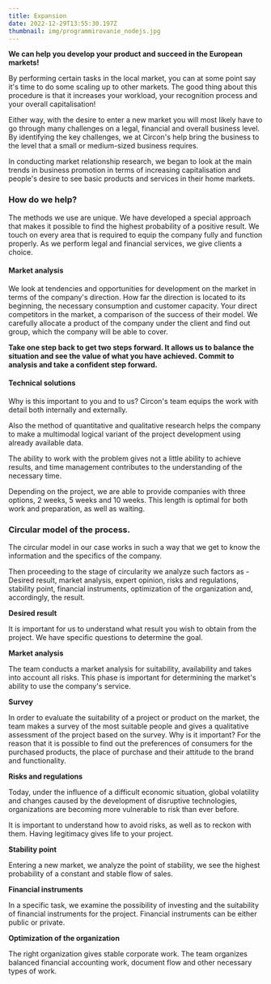 ```yaml
---
title: Expansion
date: 2022-12-29T13:55:30.197Z
thumbnail: img/programmirovanie_nodejs.jpg
---
```

**We can help you develop your product and succeed in the European markets!**



By performing certain tasks in the local market, you can at some point say it's time to do some scaling up to other markets. The good thing about this procedure is that it increases your workload, your recognition process and your overall capitalisation! 



Either way, with the desire to enter a new market you will most likely have to go through many challenges on a legal, financial and overall business level. By identifying the key challenges, we at Circon's help bring the business to the level that a small or medium-sized business requires. 



In conducting market relationship research, we began to look at the main trends in business promotion in terms of increasing capitalisation and people's desire to see basic products and services in their home markets. 



### How do we help? 



The methods we use are unique. We have developed a special approach that makes it possible to find the highest probability of a positive result. We touch on every area that is required to equip the company fully and function properly. As we perform legal and financial services, we give clients a choice. 



#### Market analysis

We look at tendencies and opportunities for development on the market in terms of the company's direction. How far the direction is located to its beginning, the necessary consumption and customer capacity. Your direct competitors in the market, a comparison of the success of their model. We carefully allocate a product of the company under the client and find out group, which the company will be able to cover.  

**Take one step back to get two steps forward. It allows us to balance the situation and see the value of what you have achieved. Commit to analysis and take a confident step forward.**



#### Technical solutions



Why is this important to you and to us? Circon's team equips the work with detail both internally and externally. 

Also the method of quantitative and qualitative research helps the company to make a multimodal logical variant of the project development using already available data. 

The ability to work with the problem gives not a little ability to achieve results, and time management contributes to the understanding of the necessary time.



Depending on the project, we are able to provide companies with three options, 2 weeks, 5 weeks and 10 weeks. This length is optimal for both work and preparation, as well as waiting.



### Circular model of the process. 



The circular model in our case works in such a way that we get to know the information and the specifics of the company. 

Then proceeding to the stage of circularity we analyze such factors as - Desired result, market analysis, expert opinion, risks and regulations, stability point, financial instruments, optimization of the organization and, accordingly, the result.



**Desired result** 



It is important for us to understand what result you wish to obtain from the project. We have specific questions to determine the goal.



**Market analysis**



The team conducts a market analysis for suitability, availability and takes into account all risks. This phase is important for determining the market's ability to use the company's service.



**Survey**

In order to evaluate the suitability of a project or product on the market, the team makes a survey of the most suitable people and gives a qualitative assessment of the project based on the survey. Why is it important? For the reason that it is possible to find out the preferences of consumers for the purchased products, the place of purchase and their attitude to the brand and functionality.



**Risks and regulations**



Today, under the influence of a difficult economic situation, global volatility and changes caused by the development of disruptive technologies, organizations are becoming more vulnerable to risk than ever before.

It is important to understand how to avoid risks, as well as to reckon with them. Having legitimacy gives life to your project.



**Stability point**



Entering a new market, we analyze the point of stability, we see the highest probability of a constant and stable flow of sales.



**Financial instruments**



In a specific task, we examine the possibility of investing and the suitability of financial instruments for the project. Financial instruments can be either public or private.



**Optimization of the organization** 



The right organization gives stable corporate work. The team organizes balanced financial accounting work, document flow and other necessary types of work.